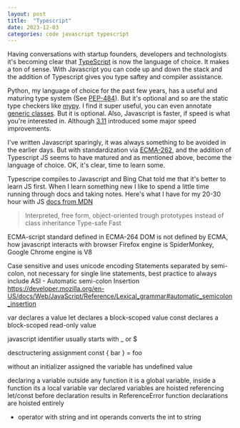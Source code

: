 ```yaml
---
layout: post
title:  "Typescript"
date: 2023-12-03
categories: code javascript typescript
---
```

Having conversations with startup founders, developers and technologists it's becoming clear that [TypeScript](https://www.typescriptlang.org/) is now the language of choice. It makes a ton of sense. With Javascript you can code up and down the stack and the addition of Typescript gives you type saftey and compiler assistance.

Python, my language of choice for the past few years, has a useful and maturing type system (See [PEP-484](https://peps.python.org/pep-0484/)). But it's optional and so are the static type checkers like [mypy](https://www.mypy-lang.org/). I find it super useful, you can even annotate [generic classes](https://peps.python.org/pep-0484/#instantiating-generic-classes-and-type-erasure). But it is optional. Also, Javascript is faster, if speed is what you're interested in. Although [3.11](https://docs.python.org/3/whatsnew/3.11.html) introduced some major speed improvements.

I've written Javascript sparingly, it was always something to be avoided in the earlier days. But with standardization via [ECMA-262](https://ecma-international.org/publications-and-standards/standards/ecma-262/), and the addition of Typescript JS seems to have matured and as mentioned above, become the language of choice. OK, it's clear, time to learn some. 

Typescripe compiles to Javascript and Bing Chat told me that it's better to learn JS first. When I learn something new I like to spend a little time running through docs and taking notes. Here's what I have for my 20-30 hour with JS [docs from MDN](https://developer.mozilla.org/en-US/docs/Web/JavaScript/Guide)


>Interpreted,
free form,
object-oriented trough prototypes instead of class inheritance
Type-safe
Fast
>
ECMA-script standard defined in ECMA-264
DOM is not defined by ECMA, how javascript interacts with browser
Firefox engine is SpiderMonkey, Google Chrome engine is V8
>
Case sensitive and uses unicode encoding
Statements separated by semi-colon, not necessary for single line statements, best practice to always include
ASI - Automatic semi-colon Insertion https://developer.mozilla.org/en-US/docs/Web/JavaScript/Reference/Lexical_grammar#automatic_semicolon_insertion
>
>
var declares a value
let declares a block-scoped value
const declares a block-scoped read-only value
>
javascript identifier usually starts with _ or $
>
desctructering assignment
const { bar } = foo
>
without an initializer assigned the variable has undefined value
>
declaring a variable outside any function it is a global variable, inside a function its a local variable
var declared variables are hoisted
referencing let/const before declaration results in ReferenceError
function declarations are hoisted entirely
>
+  operator with string and int operands converts the int to string